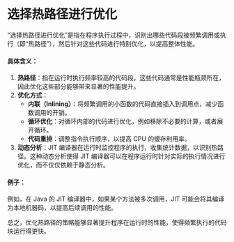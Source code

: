 # 选择热路径进行优化

“选择热路径进行优化”是指在程序执行过程中，识别出哪些代码段被频繁调用或执行（即“热路径”），然后针对这些代码进行特别优化，以提高整体性能。

#### 具体含义：

1. **热路径**：指在运行时执行频率较高的代码段。这些代码通常是性能瓶颈所在，因此优化这些部分能够带来显著的性能提升。
2. **优化方式**：
   * **内联（Inlining）**：将频繁调用的小函数的代码直接插入到调用点，减少函数调用的开销。
   * **循环优化**：对循环内部的代码进行优化，例如移除不必要的计算，或者展开循环。
   * **代码重排**：调整指令执行顺序，以提高 CPU 的缓存利用率。
3. **动态分析**：JIT 编译器在运行时监控程序的执行，收集统计数据，以识别热路径。这种动态分析使得 JIT 编译器可以在程序运行时针对实际的执行情况进行优化，而不仅仅依赖于静态分析。

#### 例子：

例如，在 Java 的 JIT 编译器中，如果某个方法被多次调用，JIT 可能会将其编译为本地机器码，以提高后续调用的性能。

总之，优化热路径的策略能够显著提升程序在运行时的性能，使得频繁执行的代码块运行得更快。
